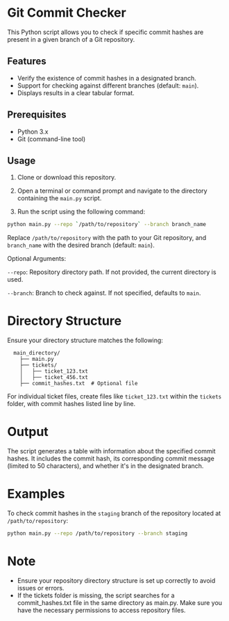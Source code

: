 # Git Commit Checker

This Python script allows you to check if specific commit hashes are present in a given branch of a Git repository.

## Features

- Verify the existence of commit hashes in a designated branch.
- Support for checking against different branches (default: `main`).
- Displays results in a clear tabular format.

## Prerequisites

- Python 3.x
- Git (command-line tool)

## Usage

1. Clone or download this repository.

2. Open a terminal or command prompt and navigate to the directory containing the `main.py` script.

3. Run the script using the following command:
```bash
python main.py --repo `/path/to/repository` --branch branch_name
```

Replace `/path/to/repository` with the path to your Git repository, and `branch_name` with the desired branch (default: `main`).

Optional Arguments:

`--repo`: Repository directory path. If not provided, the current directory is used.

`--branch`: Branch to check against. If not specified, defaults to `main`. 

# Directory Structure
Ensure your directory structure matches the following:

```
  main_directory/
    ├── main.py
    ├── tickets/
    │   ├── ticket_123.txt
    │   ├── ticket_456.txt
    ├── commit_hashes.txt  # Optional file

```
For individual ticket files, create files like `ticket_123.txt` within the `tickets` folder, with commit hashes listed line by line.

# Output
The script generates a table with information about the specified commit hashes. It includes the commit hash, its corresponding commit message (limited to 50 characters), and whether it's in the designated branch.

# Examples
To check commit hashes in the `staging` branch of the repository located at `/path/to/repository`:

```bash
python main.py --repo /path/to/repository --branch staging
```

# Note

* Ensure your repository directory structure is set up correctly to avoid issues or errors.
* If the tickets folder is missing, the script searches for a commit_hashes.txt file in the same directory as main.py.
Make sure you have the necessary permissions to access repository files.